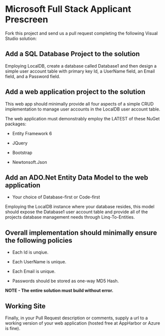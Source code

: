 Microsoft Full Stack Applicant Prescreen
========================================
Fork this project and send us a pull request completing the following Visual Studio solution:

Add a SQL Database Project to the solution
------------------------------------------

Employing LocalDB, create a database called Database1 and then design a simple user account table with primary key Id, a UserName field, an Email field, and a Password field.

Add a web application project to the solution
---------------------------------------------

This web app should minimally provide all four aspects of a simple CRUD implementation to manage user accounts in the LocalDB user account table.

The web application must demonstrably employ the LATEST of these NuGet packages:

* Entity Framework 6

* JQuery

* Bootstrap

* Newtonsoft.Json

Add an ADO.Net Entity Data Model to the web application
-------------------------------------------------------

 * Your choice of Database-first or Code-first
 
Employing the LocalDB instance where your database resides, this model should expose the Database1 user account table and provide all of the projects database management needs through Linq-To-Entities.

Overall implementation should minimally ensure the following policies
---------------------------------------------------------------------

* Each Id is unqiue.

* Each UserName is unique.

* Each Email is unique.

* Passwords should be stored as one-way MD5 Hash.


**NOTE - The entire solution must build without error.**

Working Site
------------

Finally, in your Pull Request description or comments, supply a url to a working version of your web application (hosted free at AppHarbor or Azure is fine).

